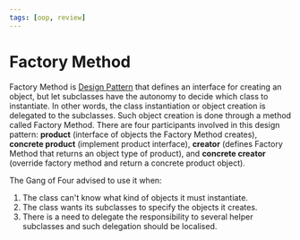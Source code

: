```yaml
---
tags: [oop, review]
---
```


# Factory Method

Factory Method is [Design Pattern](202211221249.md) that defines an interface
for creating an object, but let subclasses have the autonomy to decide which
class to instantiate. In other words, the class instantiation or object creation
is delegated to the subclasses. Such object creation is done through a method
called Factory Method. There are four participants involved in this design
pattern: **product** (interface of objects the Factory Method creates),
**concrete product** (implement product interface), **creator** (defines Factory
Method that returns an object type of product), and **concrete creator**
(override factory method and return a concrete product object).

The Gang of Four advised to use it when:
1. The class can't know what kind of objects it must instantiate.
2. The class wants its subclasses to specify the objects it creates.
3. There is a need to delegate the responsibility to several helper subclasses
   and such delegation should be localised.
